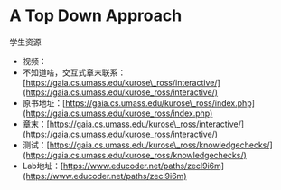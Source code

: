 # A Top Down Approach

学生资源

* 视频：
* 不知道啥，交互式章末联系：[https://gaia.cs.umass.edu/kurose\_ross/interactive/](https://gaia.cs.umass.edu/kurose_ross/interactive/)
* 原书地址：[https://gaia.cs.umass.edu/kurose\_ross/index.php](https://gaia.cs.umass.edu/kurose_ross/index.php)
* 章末：[https://gaia.cs.umass.edu/kurose\_ross/interactive/](https://gaia.cs.umass.edu/kurose_ross/interactive/)
* 测试：[https://gaia.cs.umass.edu/kurose\_ross/knowledgechecks/](https://gaia.cs.umass.edu/kurose_ross/knowledgechecks/)
* Lab地址：[https://www.educoder.net/paths/zecl9i6m](https://www.educoder.net/paths/zecl9i6m)

